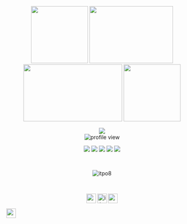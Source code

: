 
<p align="center"> <img src="https://uupload.ir/files/mjyu_github.gif" height="150px" width="150px"> <img src="https://uupload.ir/files/ropv_vqibf1zftl66q7xbmwbx.gif" height="150px" width="220"><img src="https://uupload.ir/files/sz9_exaltedaccomplishedhornedtoad-size_restricted.gif" height="150px" width="260px"> <img src="https://uupload.ir/files/tp6n_spec-raspberrypi-gif-256-transp.gif" height="150px" width="150px"></p>

<div align="center"> <img src="https://uupload.ir/files/1b1r_text.gif"><br/>
  
<img alt="profile view" src="https://komarev.com/ghpvc/?username=itpo8&style=flat&color=red"> 
  
<img src="https://img.shields.io/badge/language-Python-purple"> <img src="https://img.shields.io/badge/language-php-purple"> <img src="https://img.shields.io/badge/language-Csharp-purple"> <img src="https://img.shields.io/badge/language-perl-purple"> <img src="https://img.shields.io/badge/os-Parrot-red"> </div> <br/>

<p align="center"> <img src="https://github-readme-stats.vercel.app/api?username=itpo8&count_private=true&show_icons=true&theme=midnight-purple" alt="itpo8" /> </p><br/>

<p align="center"> 
  <a href="https://twitter.com/nofugar" target="blank"><img align="center" src=https://uupload.ir/files/t857_twitter.png alt="nofuzgar" height="25" width="25" /></a>
  <a href="https://www.instagram.com/itpo8/" target="blank"><img align="center" src=https://uupload.ir/files/6e9b_instagram.png alt="itpo8" height="25" width="25" /></a>
  <a href="https://t.me/ro0tserver" target="blank"><img align="center" src=https://uupload.ir/files/6wa_telegram.png alt="ro0tserver" height="25" width="25" /></a>
</p>
<a href="https://b2n.ir/po0ri4" target="blank"><img align="center" src=https://uupload.ir/files/eh17_youtube.png alt="po0ri4" height="25" width="25" /></a>
</p>
